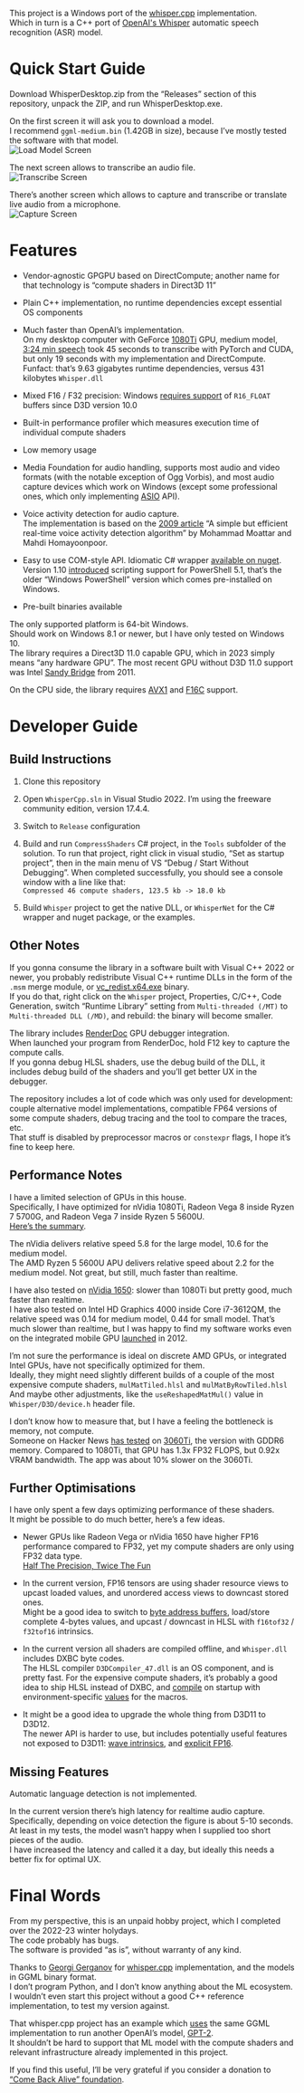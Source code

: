﻿This project is a Windows port of the [whisper.cpp](https://github.com/ggerganov/whisper.cpp) implementation.<br/>
Which in turn is a C++ port of [OpenAI's Whisper](https://github.com/openai/whisper) automatic speech recognition (ASR) model.

# Quick Start Guide

Download WhisperDesktop.zip from the “Releases” section of this repository, unpack the ZIP, and run WhisperDesktop.exe.

On the first screen it will ask you to download a model.<br/>
I recommend `ggml-medium.bin` (1.42GB in size), because I’ve mostly tested the software with that model.<br/>
![Load Model Screen](gui-load-model.png)

The next screen allows to transcribe an audio file.<br/>
![Transcribe Screen](gui-transcribe.png)

There’s another screen which allows to capture and transcribe or translate live audio from a microphone.<br/>
![Capture Screen](gui-capture.png)

# Features

* Vendor-agnostic GPGPU based on DirectCompute; another name for that technology is “compute shaders in Direct3D 11”

* Plain C++ implementation, no runtime dependencies except essential OS components

* Much faster than OpenAI’s implementation.<br/>
On my desktop computer with GeForce [1080Ti](https://en.wikipedia.org/wiki/GeForce_10_series#GeForce_10_(10xx)_series_for_desktops) GPU,
medium model, [3:24 min speech](https://upload.wikimedia.org/wikipedia/commons/1/1f/George_W_Bush_Columbia_FINAL.ogg)
took 45 seconds to transcribe with PyTorch and CUDA, but only 19 seconds with my implementation and DirectCompute.<br/>
Funfact: that’s 9.63 gigabytes runtime dependencies, versus 431 kilobytes `Whisper.dll`

* Mixed F16 / F32 precision: Windows 
[requires support](https://learn.microsoft.com/en-us/windows/win32/direct3ddxgi/format-support-for-direct3d-feature-level-10-0-hardware#dxgi_format_r16_floatfcs-54)
of `R16_FLOAT` buffers since D3D version 10.0

* Built-in performance profiler which measures execution time of individual compute shaders

* Low memory usage

* Media Foundation for audio handling, supports most audio and video formats (with the notable exception of Ogg Vorbis),
and most audio capture devices which work on Windows (except some professional ones, which only implementing [ASIO](https://en.wikipedia.org/wiki/Audio_Stream_Input/Output) API).

* Voice activity detection for audio capture.<br/>
The implementation is based on the [2009 article](https://www.researchgate.net/publication/255667085_A_simple_but_efficient_real-time_voice_activity_detection_algorithm)
“A simple but efficient real-time voice activity detection algorithm” by Mohammad Moattar and Mahdi Homayoonpoor.

* Easy to use COM-style API. Idiomatic C# wrapper [available on nuget](https://www.nuget.org/packages/WhisperNet/).<br/>
Version 1.10 [introduced](https://github.com/Const-me/Whisper/tree/master/WhisperPS)
scripting support for PowerShell 5.1, that’s the older “Windows PowerShell” version which comes pre-installed on Windows.

* Pre-built binaries available

The only supported platform is 64-bit Windows.<br/>
Should work on Windows 8.1 or newer, but I have only tested on Windows 10.<br/>
The library requires a Direct3D 11.0 capable GPU, which in 2023 simply means “any hardware GPU”.
The most recent GPU without D3D 11.0 support was Intel [Sandy Bridge](https://en.wikipedia.org/wiki/Sandy_Bridge) from 2011.

On the CPU side, the library requires [AVX1](https://en.wikipedia.org/wiki/Advanced_Vector_Extensions) and [F16C](https://en.wikipedia.org/wiki/F16C) support.

# Developer Guide

## Build Instructions

1. Clone this repository

2. Open `WhisperCpp.sln` in Visual Studio 2022. I’m using the freeware community edition, version 17.4.4.

3. Switch to `Release` configuration

4. Build and run `CompressShaders` C# project, in the `Tools` subfolder of the solution.
To run that project, right click in visual studio, “Set as startup project”, then in the main menu of VS “Debug / Start Without Debugging”.
When completed successfully, you should see a console window with a line like that:<br/>
`Compressed 46 compute shaders, 123.5 kb -> 18.0 kb`

5. Build `Whisper` project to get the native DLL, or `WhisperNet` for the C# wrapper and nuget package, or the examples.

## Other Notes

If you gonna consume the library in a software built with Visual C++ 2022 or newer, you probably redistribute Visual C++ runtime DLLs in the form of the `.msm` merge module,
or [vc_redist.x64.exe](https://learn.microsoft.com/en-us/cpp/windows/latest-supported-vc-redist?view=msvc-170) binary.<br/>
If you do that, right click on the `Whisper` project, Properties, C/C++, Code Generation,
switch “Runtime Library” setting from `Multi-threaded (/MT)` to `Multi-threaded DLL (/MD)`,
and rebuild: the binary will become smaller.

The library includes [RenderDoc](https://renderdoc.org/) GPU debugger integration.<br/>
When launched your program from RenderDoc, hold F12 key to capture the compute calls.<br/>
If you gonna debug HLSL shaders, use the debug build of the DLL, it includes debug build of the shaders and you’ll get better UX in the debugger.

The repository includes a lot of code which was only used for development:
couple alternative model implementations, compatible FP64 versions of some compute shaders, debug tracing and the tool to compare the traces, etc.<br/>
That stuff is disabled by preprocessor macros or `constexpr` flags, I hope it’s fine to keep here.

## Performance Notes

I have a limited selection of GPUs in this house.<br/>
Specifically, I have optimized for nVidia 1080Ti, Radeon Vega 8 inside Ryzen 7 5700G, and Radeon Vega 7 inside Ryzen 5 5600U.<br/>
[Here’s the summary](https://github.com/Const-me/Whisper/blob/master/SampleClips/summary.tsv).

The nVidia delivers relative speed 5.8 for the large model, 10.6 for the medium model.<br/>
The AMD Ryzen 5 5600U APU delivers relative speed about 2.2 for the medium model. Not great, but still, much faster than realtime.

I have also tested on [nVidia 1650](https://en.wikipedia.org/wiki/GeForce_16_series#Desktop): slower than 1080Ti but pretty good, much faster than realtime.<br/>
I have also tested on Intel HD Graphics 4000 inside Core i7-3612QM, the relative speed was 0.14 for medium model, 0.44 for small model.
That’s much slower than realtime, but I was happy to find my software works even on the integrated mobile GPU [launched](https://ark.intel.com/products/64901) in 2012.

I’m not sure the performance is ideal on discrete AMD GPUs, or integrated Intel GPUs, have not specifically optimized for them.<br/>
Ideally, they might need slightly different builds of a couple of the most expensive compute shaders, `mulMatTiled.hlsl` and `mulMatByRowTiled.hlsl`<br/>
And maybe other adjustments, like the `useReshapedMatMul()` value in `Whisper/D3D/device.h` header file.

I don’t know how to measure that, but I have a feeling the bottleneck is memory, not compute.<br/>
Someone on Hacker News [has tested](https://news.ycombinator.com/item?id=34408429) on [3060Ti](https://en.wikipedia.org/wiki/GeForce_30_series#Desktop),
the version with GDDR6 memory.
Compared to 1080Ti, that GPU has 1.3x FP32 FLOPS, but 0.92x VRAM bandwidth.
The app was about 10% slower on the 3060Ti.

## Further Optimisations

I have only spent a few days optimizing performance of these shaders.<br/>
It might be possible to do much better, here’s a few ideas.

* Newer GPUs like Radeon Vega or nVidia 1650 have higher FP16 performance compared to FP32, yet my compute shaders are only using FP32 data type.<br/>
[Half The Precision, Twice The Fun](https://therealmjp.github.io/posts/shader-fp16/)

* In the current version, FP16 tensors are using shader resource views to upcast loaded values, and unordered access views to downcast stored ones.<br/>
Might be a good idea to switch to [byte address buffers](https://learn.microsoft.com/en-us/windows/win32/direct3d11/direct3d-11-advanced-stages-cs-resources#byte-address-buffer),
load/store complete 4-bytes values, and upcast / downcast in HLSL with `f16tof32` / `f32tof16` intrinsics.

* In the current version all shaders are compiled offline, and `Whisper.dll` includes DXBC byte codes.<br/>
The HLSL compiler `D3DCompiler_47.dll` is an OS component, and is pretty fast.
For the expensive compute shaders, it’s probably a good idea to ship HLSL instead of DXBC,
and [compile](https://learn.microsoft.com/en-us/windows/win32/api/d3dcompiler/nf-d3dcompiler-d3dcompile) on startup
with environment-specific [values](https://learn.microsoft.com/en-us/windows/win32/api/d3dcommon/ns-d3dcommon-d3d_shader_macro) for the macros.

* It might be a good idea to upgrade the whole thing from D3D11 to D3D12.<br/>
The newer API is harder to use, but includes potentially useful features not exposed to D3D11:
[wave intrinsics](https://github.com/Microsoft/DirectXShaderCompiler/wiki/Wave-Intrinsics),
and [explicit FP16](https://github.com/microsoft/DirectXShaderCompiler/wiki/16-Bit-Scalar-Types).

## Missing Features

Automatic language detection is not implemented.

In the current version there’s high latency for realtime audio capture.<br/>
Specifically, depending on voice detection the figure is about 5-10 seconds.<br/>
At least in my tests, the model wasn’t happy when I supplied too short pieces of the audio.<br/>
I have increased the latency and called it a day, but ideally this needs a better fix for optimal UX.

# Final Words

From my perspective, this is an unpaid hobby project, which I completed over the 2022-23 winter holydays.<br/>
The code probably has bugs.<br/>
The software is provided “as is”, without warranty of any kind.

Thanks to [Georgi Gerganov](https://github.com/ggerganov) for [whisper.cpp](https://github.com/ggerganov/whisper.cpp) implementation,
and the models in GGML binary format.<br/>
I don’t program Python, and I don’t know anything about the ML ecosystem.<br/>
I wouldn’t even start this project without a good C++ reference implementation, to test my version against.

That whisper.cpp project has an example which [uses](https://github.com/ggerganov/whisper.cpp/blob/master/examples/talk/gpt-2.cpp)
the same GGML implementation to run another OpenAI’s model, [GPT-2](https://en.wikipedia.org/wiki/GPT-2).<br/>
It shouldn’t be hard to support that ML model with the compute shaders and relevant infrastructure already implemented in this project.

If you find this useful, I’ll be very grateful if you consider a donation to [“Come Back Alive” foundation](https://savelife.in.ua/en/).